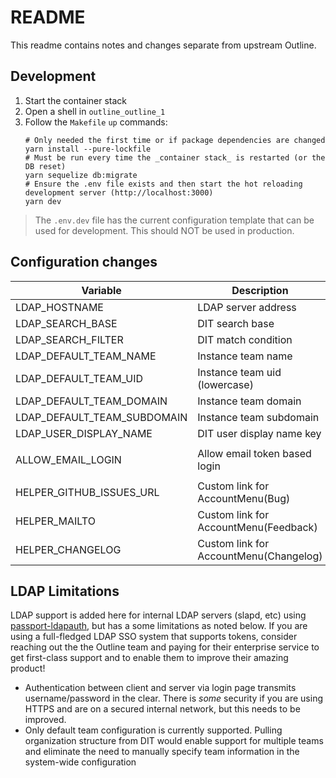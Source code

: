 # README

This readme contains notes and changes separate from upstream Outline.

## Development

1. Start the container stack
1. Open a shell in `outline_outline_1`
1. Follow the `Makefile` `up` commands:
	```
	# Only needed the first time or if package dependencies are changed
	yarn install --pure-lockfile
	# Must be run every time the _container stack_ is restarted (or the DB reset)
	yarn sequelize db:migrate
	# Ensure the .env file exists and then start the hot reloading development server (http://localhost:3000)
	yarn dev
	```

> The `.env.dev` file has the current configuration template that can be used for development. This should NOT be used in production.


## Configuration changes

| Variable                    | Description                            | Default                                       | Sample Value          |
|-----------------------------|----------------------------------------|-----------------------------------------------|-----------------------|
| LDAP_HOSTNAME               | LDAP server address                    |                                               | ldap://127.0.0.1:389  |
| LDAP_SEARCH_BASE            | DIT search base                        |                                               | o=users,o=example.com |
| LDAP_SEARCH_FILTER          | DIT match condition                    |                                               | (uid={{username}})    |
| LDAP_DEFAULT_TEAM_NAME      | Instance team name                     |                                               | My Team               |
| LDAP_DEFAULT_TEAM_UID       | Instance team uid (lowercase)          |                                               | myteam                |
| LDAP_DEFAULT_TEAM_DOMAIN    | Instance team domain                   |                                               | example               |
| LDAP_DEFAULT_TEAM_SUBDOMAIN | Instance team subdomain                |                                               | myteam                |
| LDAP_USER_DISPLAY_NAME      | DIT user display name key              | uid                                           | displayName           |
|                             |                                        |                                               |                       |
| ALLOW_EMAIL_LOGIN           | Allow email token based login          |                                               | true                  |
|                             |                                        |                                               |                       |
| HELPER_GITHUB_ISSUES_URL    | Custom link for AccountMenu(Bug)       | https://www.github.com/outline/outline/issues |                       |
| HELPER_MAILTO               | Custom link for AccountMenu(Feedback)  | hello@getoutline.com                          |                       |
| HELPER_CHANGELOG            | Custom link for AccountMenu(Changelog) | https://www.getoutline.com/changelog          |                       |


## LDAP Limitations

LDAP support is added here for internal LDAP servers (slapd, etc) using [passport-ldapauth](https://www.passportjs.org/packages/passport-ldapauth/), but has a some limitations as noted below. If you are using a full-fledged LDAP SSO system that supports tokens, consider reaching out the the Outline team and paying for their enterprise service to get first-class support and to enable them to improve their amazing product!

- Authentication between client and server via login page transmits username/password in the clear. There is _some_ security if you are using HTTPS and are on a secured internal network, but this needs to be improved.
- Only default team configuration is currently supported. Pulling organization structure from DIT would enable support for multiple teams and eliminate the need to manually specify team information in the system-wide configuration
